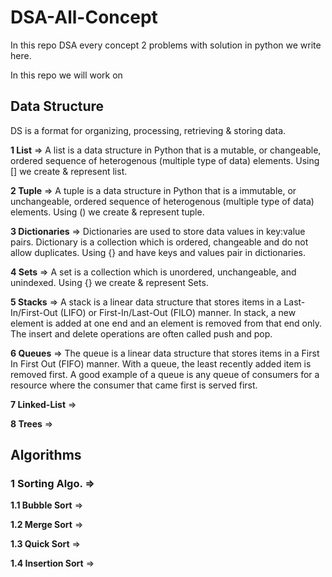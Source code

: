 # DSA-All-Concept
In this repo DSA every concept 2 problems with solution in python we write here.  

In this repo we will work on
## Data Structure 
DS is a format for organizing, processing, retrieving & storing data.

**1 List** => A list is a data structure in Python that is a mutable, or changeable, ordered sequence of   heterogenous (multiple type of data) elements. 
Using [] we create & represent list.

**2 Tuple** => A tuple is a data structure in Python that is a immutable, or unchangeable, ordered sequence of heterogenous (multiple type of data) elements. 
Using () we create & represent tuple.

**3 Dictionaries** => Dictionaries are used to store data values in key:value pairs.
Dictionary is a collection which is ordered, changeable and do not allow duplicates.
Using {} and have keys and values pair in dictionaries.

**4 Sets** => A set is a collection which is unordered, unchangeable, and unindexed.
Using {} we create & represent Sets.

**5 Stacks** => A stack is a linear data structure that stores items in a Last-In/First-Out (LIFO) or First-In/Last-Out (FILO) manner. In stack, a new element is added at one end and an element is removed from that end only. The insert and delete operations are often called push and pop.

**6 Queues** => The queue is a linear data structure that stores items in a First In First Out (FIFO) manner. With a queue, the least recently added item is removed first. A good example of a queue is any queue of consumers for a resource where the consumer that came first is served first.

**7 Linked-List** => 

**8 Trees** => 


## Algorithms 

### 1 Sorting Algo. =>

**1.1 Bubble Sort** =>

**1.2 Merge Sort** =>

**1.3 Quick Sort** =>

**1.4 Insertion Sort** =>

